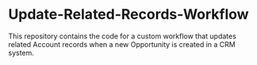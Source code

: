 # Update-Related-Records-Workflow
This repository contains the code for a custom workflow that updates related Account records when a new Opportunity is created in a CRM system.
